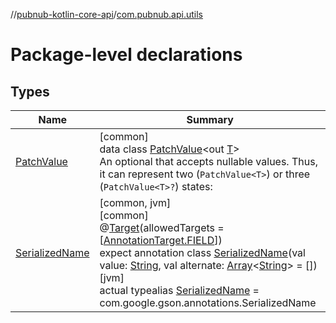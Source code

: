 //[pubnub-kotlin-core-api](../../index.md)/[com.pubnub.api.utils](index.md)

# Package-level declarations

## Types

| Name | Summary |
|---|---|
| [PatchValue](-patch-value/index.md) | [common]<br>data class [PatchValue](-patch-value/index.md)&lt;out [T](-patch-value/index.md)&gt;<br>An optional that accepts nullable values. Thus, it can represent two (`PatchValue<T>`) or three (`PatchValue<T>?`) states: |
| [SerializedName](-serialized-name/index.md) | [common, jvm]<br>[common]<br>@[Target](https://kotlinlang.org/api/core/kotlin-stdlib/kotlin.annotation/-target/index.html)(allowedTargets = [[AnnotationTarget.FIELD](https://kotlinlang.org/api/core/kotlin-stdlib/kotlin.annotation/-annotation-target/-f-i-e-l-d/index.html)])<br>expect annotation class [SerializedName](-serialized-name/index.md)(val value: [String](https://kotlinlang.org/api/core/kotlin-stdlib/kotlin/-string/index.html), val alternate: [Array](https://kotlinlang.org/api/core/kotlin-stdlib/kotlin/-array/index.html)&lt;[String](https://kotlinlang.org/api/core/kotlin-stdlib/kotlin/-string/index.html)&gt; = [])<br>[jvm]<br>actual typealias [SerializedName](-serialized-name/index.md) = com.google.gson.annotations.SerializedName |
